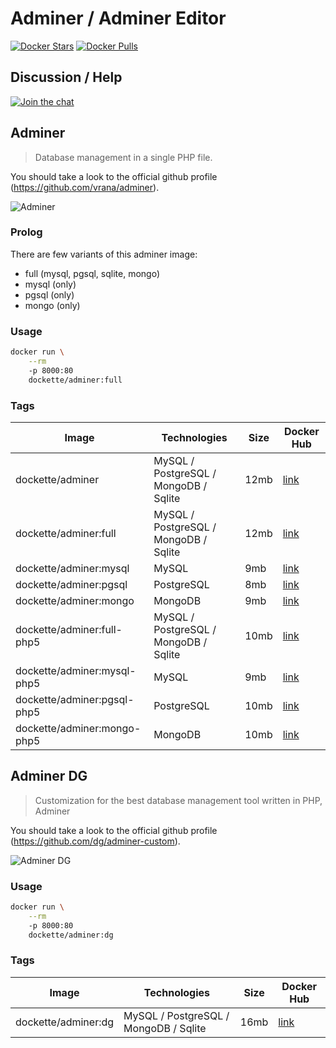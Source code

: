 # Adminer / Adminer Editor

[![Docker Stars](https://img.shields.io/docker/stars/dockette/adminer.svg?style=flat)](https://hub.docker.com/r/dockette/adminer/)
[![Docker Pulls](https://img.shields.io/docker/pulls/dockette/adminer.svg?style=flat)](https://hub.docker.com/r/dockette/adminer/)

## Discussion / Help

[![Join the chat](https://img.shields.io/gitter/room/dockette/dockette.svg?style=flat-square)](https://gitter.im/dockette/dockette?utm_source=badge&utm_medium=badge&utm_campaign=pr-badge&utm_content=badge)

## Adminer

> Database management in a single PHP file.

You should take a look to the official github profile (https://github.com/vrana/adminer).

![Adminer](https://rawgit.com/dockette/adminer/master/.docs/assets/adminer.png)

### Prolog

There are few variants of this adminer image:

- full (mysql, pgsql, sqlite, mongo)
- mysql (only)
- pgsql (only)
- mongo (only)

### Usage

```sh
docker run \
    --rm
    -p 8000:80
    dockette/adminer:full
```

### Tags

| Image                        | Technologies                          | Size | Docker Hub                                              |
|------------------------------|---------------------------------------|------|---------------------------------------------------------|
| dockette/adminer             | MySQL / PostgreSQL / MongoDB / Sqlite | 12mb | [link](https://hub.docker.com/r/dockette/adminer/tags/) |
| dockette/adminer:full        | MySQL / PostgreSQL / MongoDB / Sqlite | 12mb | [link](https://hub.docker.com/r/dockette/adminer/tags/) |
| dockette/adminer:mysql       | MySQL                                 | 9mb  | [link](https://hub.docker.com/r/dockette/adminer/tags/) |
| dockette/adminer:pgsql       | PostgreSQL                            | 8mb  | [link](https://hub.docker.com/r/dockette/adminer/tags/) |
| dockette/adminer:mongo       | MongoDB                               | 9mb  | [link](https://hub.docker.com/r/dockette/adminer/tags/) |
| dockette/adminer:full-php5   | MySQL / PostgreSQL / MongoDB / Sqlite | 10mb | [link](https://hub.docker.com/r/dockette/adminer/tags/) |
| dockette/adminer:mysql-php5  | MySQL                                 | 9mb  | [link](https://hub.docker.com/r/dockette/adminer/tags/) |
| dockette/adminer:pgsql-php5  | PostgreSQL                            | 10mb | [link](https://hub.docker.com/r/dockette/adminer/tags/) |
| dockette/adminer:mongo-php5  | MongoDB                               | 10mb | [link](https://hub.docker.com/r/dockette/adminer/tags/) |

## Adminer DG

> Customization for the best database management tool written in PHP, Adminer

You should take a look to the official github profile (https://github.com/dg/adminer-custom).

![Adminer DG](https://rawgit.com/dockette/adminer/master/.docs/assets/adminer-dg.png)

### Usage

```sh
docker run \
    --rm
    -p 8000:80
    dockette/adminer:dg
```

### Tags

| Image                        | Technologies                          | Size | Docker Hub                                              |
|------------------------------|---------------------------------------|------|---------------------------------------------------------|
| dockette/adminer:dg          | MySQL / PostgreSQL / MongoDB / Sqlite | 16mb | [link](https://hub.docker.com/r/dockette/adminer/tags/) |
